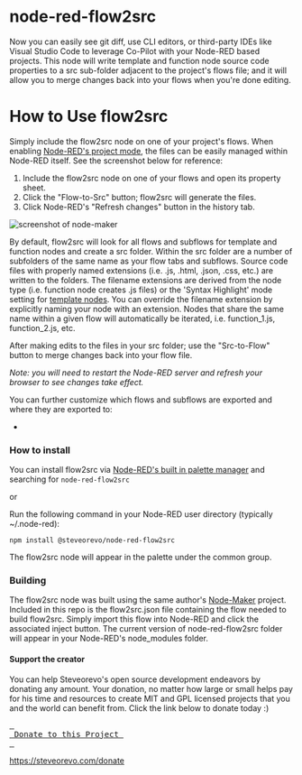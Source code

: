 # node-red-flow2src
Now you can easily see git diff, use CLI editors, or third-party IDEs like Visual Studio Code to leverage Co-Pilot with your Node-RED based projects. This node will write template and function node source code properties to a src sub-folder adjacent to the project's flows file; and it will allow you to merge changes back into your flows when you're done editing.

# How to Use flow2src
Simply include the flow2src node on one of your project's flows. When enabling [Node-RED's project mode](https://nodered.org/docs/user-guide/projects/), the files can be easily managed within Node-RED itself. See the screenshot below for reference:

1) Include the flow2src node on one of your flows and open its property sheet.
2) Click the "Flow-to-Src" button; flow2src will generate the files. 
3) Click Node-RED's "Refresh changes" button in the history tab. 

![screenshot of node-maker](https://raw.github.com/steveorevo/node-red-flow2src/main/images/flow2src.jpg)

By default, flow2src will look for all flows and subflows for template and function nodes and create a src folder. Within the src folder are a number of subfolders of the same name as your flow tabs and subflows. Source code files with properly named
extensions (i.e. .js, .html, .json, .css, etc.) are written to the folders. The filename extensions are derived from the node type (i.e. function node creates .js files) or the 'Syntax Highlight' mode setting for [template nodes](https://nodered.org/docs/user-guide/nodes#template). You can override the filename extension by explicitly naming your node with an extension. Nodes that share the same name within a given flow will automatically be iterated, i.e. function_1.js, function_2.js, etc.

After making edits to the files in your src folder; use the "Src-to-Flow" button to merge changes back into your flow file. 

*Note: you will need to restart the Node-RED server and refresh your browser to see changes take effect.*

You can further customize which flows and subflows are exported and where they are exported to:

* 

### How to install
You can install flow2src via [Node-RED's built in palette manager](https://nodered.org/docs/user-guide/editor/palette/manager) and searching for `node-red-flow2src`

or 

Run the following command in your Node-RED user directory (typically ~/.node-red):

    npm install @steveorevo/node-red-flow2src

The flow2src node will appear in the palette under the common group.

### Building
The flow2src node was built using the same author's [Node-Maker](https://github.com/steveorevo/node-maker) project. Included in this repo is the flow2src.json file containing the flow needed to build flow2src. Simply import this flow into Node-RED and click the associated inject button. The current version of node-red-flow2src folder will appear in your Node-RED's node_modules folder. 

#### Support the creator
You can help Steveorevo's open source development endeavors by donating any amount. Your donation, no matter how large or small helps pay for his time and resources to create MIT and GPL licensed projects that you and the world can benefit from. Click the link below to donate today :)
<div>
         

[<kbd> <br> Donate to this Project <br> </kbd>][KBD]


</div>


<!---------------------------------------------------------------------------->

[KBD]: https://steveorevo.com/donate

https://steveorevo.com/donate
